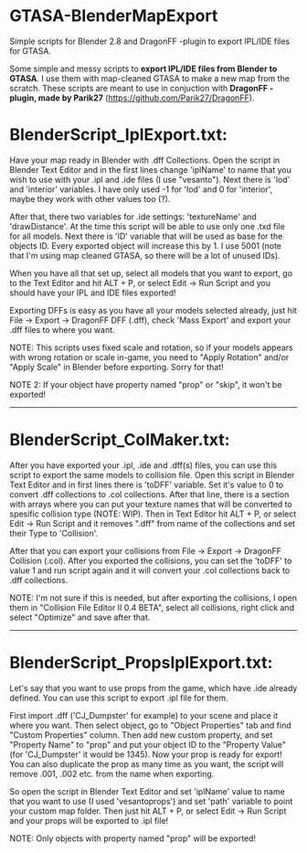 # GTASA-BlenderMapExport
Simple scripts for Blender 2.8 and DragonFF -plugin to export IPL/IDE files for GTASA.

Some simple and messy scripts to <b>export IPL/IDE files from Blender to GTASA</b>. I use them with map-cleaned GTASA to make a new map from the scratch.
These scripts are meant to use in conjuction with <b>DragonFF -plugin, made by Parik27</b> (https://github.com/Parik27/DragonFF).

# BlenderScript_IplExport.txt:

Have your map ready in Blender with .dff Collections. Open the script in Blender Text Editor and in the first lines change 'iplName' to name that you wish to use with your .ipl and .ide files (I use "vesanto"). Next there is 'lod' and 'interior' variables. I have only used -1 for 'lod' and 0 for 'interior', maybe they work with other values too (?).

After that, there two variables for .ide settings: 'textureName' and 'drawDistance'. At the time this script will be able to use only one .txd file for all models.
Next there is 'ID' variable that will be used as base for the objects ID. Every exported object will increase this by 1. I use 5001 (note that I'm using map cleaned GTASA, so there will be a lot of unused IDs).

When you have all that set up, select all models that you want to export, go to the Text Editor and hit ALT + P, or select Edit -> Run Script and you should have your IPL and IDE files exported!

Exporting DFFs is easy as you have all your models selected already, just hit File -> Export -> DragonFF DFF (.dff), check 'Mass Export' and export your .dff files to where you want.

NOTE: This scripts uses fixed scale and rotation, so if your models appears with wrong rotation or scale in-game, you need to "Apply Rotation" and/or "Apply Scale" in Blender before exporting. Sorry for that!

NOTE 2: If your object have property named "prop" or "skip", it won't be exported!

-------------------------------------------------------------

# BlenderScript_ColMaker.txt:

After you have exported your .ipl, .ide and .dff(s) files, you can use this script to export the same models to collision file. Open this script in Blender Text Editor and in first lines there is 'toDFF' variable. Set it's value to 0 to convert .dff collections to .col collections. After that line, there is a section with arrays where you can put your texture names that will be converted to spesific collision type (NOTE: WIP). Then in Text Editor hit ALT + P, or select Edit -> Run Script and it removes ".dff" from name of the collections and set their Type to 'Collision'.

After that you can export your collisions from File -> Export -> DragonFF Collision (.col). After you exported the collisions, you can set the 'toDFF' to value 1 and run script again and it will convert your .col collections back to .dff collections.

NOTE: I'm not sure if this is needed, but after exporting the collisions, I open them in "Collision File Editor II 0.4 BETA", select all collisions, right click and select "Optimize" and save after that.

-------------------------------------------------------------

# BlenderScript_PropsIplExport.txt:

Let's say that you want to use props from the game, which have .ide already defined. You can use this script to export .ipl file for them.

First import .dff ('CJ_Dumpster' for example) to your scene and place it where you want. Then select object, go to "Object Properties" tab and find "Custom Properties" column. Then add new custom property, and set "Property Name" to "prop" and put your object ID to the "Property Value" (for 'CJ_Dumpster' it would be 1345). Now your prop is ready for export! You can also duplicate the prop as many time as you want, the script will remove .001, .002 etc. from the name when exporting.

So open the script in Blender Text Editor and set 'iplName' value to name that you want to use (I used 'vesantoprops') and set 'path' variable to point your custom map folder. Then just hit ALT + P, or select Edit -> Run Script and your props will be exported to .ipl file!

NOTE: Only objects with property named "prop" will be exported!
